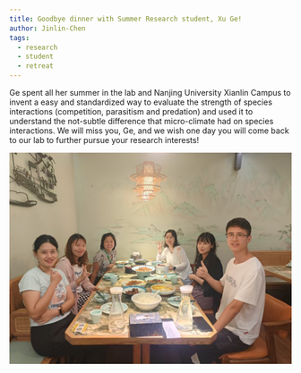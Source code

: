 ```yaml
---
title: Goodbye dinner with Summer Research student, Xu Ge!
author: Jinlin-Chen
tags:
  - research
  - student
  - retreat
---
```


Ge spent all her summer in the lab and Nanjing University Xianlin Campus to invent a easy and standardized way to evaluate the strength of species interactions (competition, parasitism and predation) and used it to understand the not-subtle difference that micro-climate had on species interactions. We will miss you, Ge, and we wish one day you will come back to our lab to further pursue your research interests! 

<img src="_posts/postImage/XUGE.jpg" alt="Goodbye dinner" width="600">

